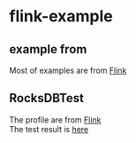 # flink-example


##  example from
Most of examples are from [Flink](http://github.com/apache/flink)


##  RocksDBTest
The profile are from [Flink](https://ci.apache.org/projects/flink/flink-docs-master/api/java/org/apache/flink/contrib/streaming/state/PredefinedOptions.html)    
The test result is [here](./RocksDBTest/Test.md)

